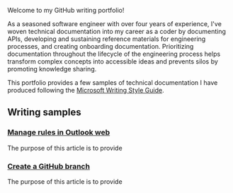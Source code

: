 Welcome to my GitHub writing portfolio! 

As a seasoned software engineer with over four years of experience, I've woven technical documentation into my career as a coder by documenting APIs, developing and sustaining reference materials for engineering processes, and creating onboarding documentation. Prioritizing documentation throughout the lifecycle of the engineering process helps transform complex concepts into accessible ideas and prevents silos by promoting knowledge sharing.

This portfolio provides a few samples of technical documentation I have produced following the [Microsoft Writing Style Guide](https://learn.microsoft.com/en-us/style-guide/welcome/).

## Writing samples 

### [Manage rules in Outlook web](ManageRulesInOutlookWeb.md)
The purpose of this article is to provide 


### [Create a GitHub branch](CreateAGitHubBranch.md)
The purpose of this article is to provide 
